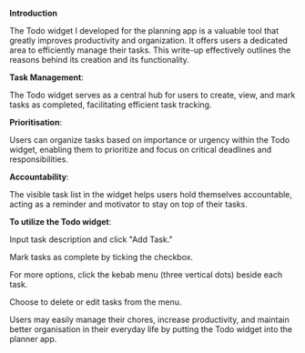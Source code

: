 **Introduction**

The Todo widget I developed for the planning app is a valuable tool that greatly improves productivity and organization. It offers users a dedicated area to efficiently manage their tasks. This write-up effectively outlines the reasons behind its creation and its functionality.

**Task Management**: 

The Todo widget serves as a central hub for users to create, view, and mark tasks as completed, facilitating efficient task tracking.

**Prioritisation**: 

Users can organize tasks based on importance or urgency within the Todo widget, enabling them to prioritize and focus on critical deadlines and responsibilities.

**Accountability**:

The visible task list in the widget helps users hold themselves accountable, acting as a reminder and motivator to stay on top of their tasks.

**To utilize the Todo widget**:

Input task description and click "Add Task."

Mark tasks as complete by ticking the checkbox.

For more options, click the kebab menu (three vertical dots) beside each task.

Choose to delete or edit tasks from the menu.

Users may easily manage their chores, increase productivity, and maintain better organisation in their everyday life by putting the Todo widget into the planner app.
